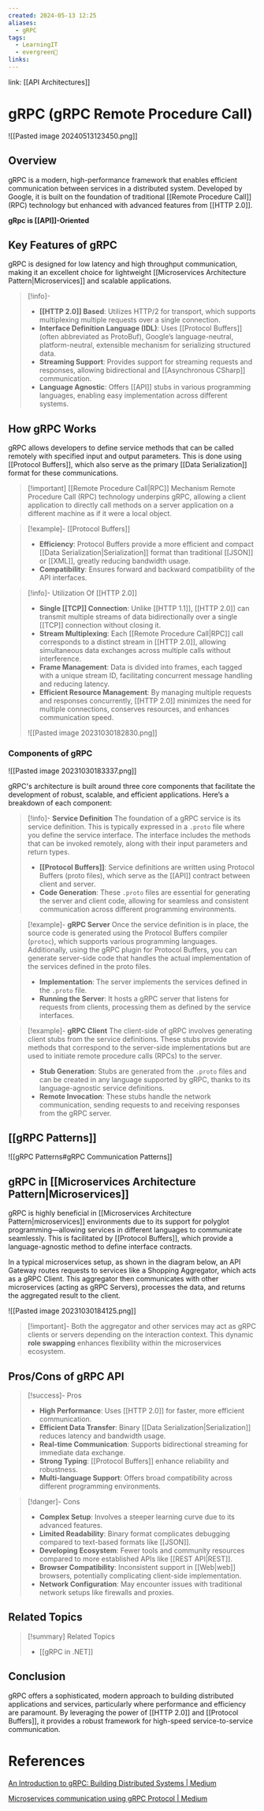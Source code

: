```yaml
---
created: 2024-05-13 12:25
aliases:
  - gRPC
tags:
  - LearningIT
  - evergreen🌳
links:
---
```


link: [[API Architectures]]

# gRPC (gRPC Remote Procedure Call)

![[Pasted image 20240513123450.png]]

## Overview

gRPC is a modern, high-performance framework that enables efficient communication between services in a distributed system. Developed by Google, it is built on the foundation of traditional [[Remote Procedure Call]] (RPC) technology but enhanced with advanced features from [[HTTP 2.0]].

**gRpc is [[API]]-Oriented**

## Key Features of gRPC

gRPC is designed for low latency and high throughput communication, making it an excellent choice for lightweight [[Microservices Architecture Pattern|Microservices]] and scalable applications.

> [!info]-
> - **[[HTTP 2.0]] Based**: Utilizes HTTP/2 for transport, which supports multiplexing multiple requests over a single connection.
> - **Interface Definition Language (IDL)**: Uses [[Protocol Buffers]] (often abbreviated as ProtoBuf), Google’s language-neutral, platform-neutral, extensible mechanism for serializing structured data.
> - **Streaming Support**: Provides support for streaming requests and responses, allowing bidirectional and [[Asynchronous CSharp]] communication.
> - **Language Agnostic**: Offers [[API]] stubs in various programming languages, enabling easy implementation across different systems.

## How gRPC Works

gRPC allows developers to define service methods that can be called remotely with specified input and output parameters. This is done using [[Protocol Buffers]], which also serve as the primary [[Data Serialization]] format for these communications.


> [!important] [[Remote Procedure Call|RPC]] Mechanism
> Remote Procedure Call (RPC) technology underpins gRPC, allowing a client application to directly call methods on a server application on a different machine as if it were a local object.


> [!example]- [[Protocol Buffers]]
> - **Efficiency**: Protocol Buffers provide a more efficient and compact [[Data Serialization|Serialization]] format than traditional [[JSON]] or [[XML]], greatly reducing bandwidth usage.
> - **Compatibility**: Ensures forward and backward compatibility of the API interfaces.


> [!info]- Utilization Of [[HTTP 2.0]]
> - **Single [[TCP]] Connection**: Unlike [[HTTP 1.1]], [[HTTP 2.0]] can transmit multiple streams of data bidirectionally over a single [[TCP]] connection without closing it.
> - **Stream Multiplexing**: Each [[Remote Procedure Call|RPC]] call corresponds to a distinct stream in [[HTTP 2.0]], allowing simultaneous data exchanges across multiple calls without interference.
> - **Frame Management**: Data is divided into frames, each tagged with a unique stream ID, facilitating concurrent message handling and reducing latency.
> - **Efficient Resource Management**: By managing multiple requests and responses concurrently, [[HTTP 2.0]] minimizes the need for multiple connections, conserves resources, and enhances communication speed.
> 
> ![[Pasted image 20231030182830.png]]
>


### Components of gRPC

![[Pasted image 20231030183337.png]]

gRPC's architecture is built around three core components that facilitate the development of robust, scalable, and efficient applications. Here’s a breakdown of each component:


> [!info]- **Service Definition**
> The foundation of a gRPC service is its service definition. This is typically expressed in a `.proto` file where you define the service interface. The interface includes the methods that can be invoked remotely, along with their input parameters and return types.
>
> - **[[Protocol Buffers]]**: Service definitions are written using Protocol Buffers (proto files), which serve as the [[API]] contract between client and server.
> - **Code Generation**: These `.proto` files are essential for generating the server and client code, allowing for seamless and consistent communication across different programming environments.


> [!example]- **gRPC Server**
> Once the service definition is in place, the source code is generated using the Protocol Buffers compiler (`protoc`), which supports various programming languages. Additionally, using the gRPC plugin for Protocol Buffers, you can generate server-side code that handles the actual implementation of the services defined in the proto files.
>
> - **Implementation**: The server implements the services defined in the `.proto` file.
> - **Running the Server**: It hosts a gRPC server that listens for requests from clients, processing them as defined by the service interfaces.


> [!example]- **gRPC Client**
> The client-side of gRPC involves generating client stubs from the service definitions. These stubs provide methods that correspond to the server-side implementations but are used to initiate remote procedure calls (RPCs) to the server.
>
> - **Stub Generation**: Stubs are generated from the `.proto` files and can be created in any language supported by gRPC, thanks to its language-agnostic service definitions.
> - **Remote Invocation**: These stubs handle the network communication, sending requests to and receiving responses from the gRPC server.



## [[gRPC Patterns]]
![[gRPC Patterns#gRPC Communication Patterns]]

## gRPC in [[Microservices Architecture Pattern|Microservices]]

gRPC is highly beneficial in [[Microservices Architecture Pattern|microservices]] environments due to its support for polyglot programming—allowing services in different languages to communicate seamlessly. This is facilitated by [[Protocol Buffers]], which provide a language-agnostic method to define interface contracts.

In a typical microservices setup, as shown in the diagram below, an API Gateway routes requests to services like a Shopping Aggregator, which acts as a gRPC Client. This aggregator then communicates with other microservices (acting as gRPC Servers), processes the data, and returns the aggregated result to the client.

![[Pasted image 20231030184125.png]]

> [!important]-
> Both the aggregator and other services may act as gRPC clients or servers depending on the interaction context. This dynamic **role swapping** enhances flexibility within the microservices ecosystem. 

## Pros/Cons of gRPC API

> [!success]- Pros
> - **High Performance**: Uses [[HTTP 2.0]] for faster, more efficient communication.
> - **Efficient Data Transfer**: Binary [[Data Serialization|Serialization]] reduces latency and bandwidth usage.
> - **Real-time Communication**: Supports bidirectional streaming for immediate data exchange.
> - **Strong Typing**: [[Protocol Buffers]] enhance reliability and robustness.
> - **Multi-language Support**: Offers broad compatibility across different programming environments.

> [!danger]- Cons
> - **Complex Setup**: Involves a steeper learning curve due to its advanced features.
> - **Limited Readability**: Binary format complicates debugging compared to text-based formats like [[JSON]].
> - **Developing Ecosystem**: Fewer tools and community resources compared to more established APIs like [[REST API|REST]].
> - **Browser Compatibility**: Inconsistent support in [[Web|web]] browsers, potentially complicating client-side implementation.
> - **Network Configuration**: May encounter issues with traditional network setups like firewalls and proxies.

## Related Topics
> [!summary] Related Topics
> - [[gRPC in .NET]]
## Conclusion

gRPC offers a sophisticated, modern approach to building distributed applications and services, particularly where performance and efficiency are paramount. By leveraging the power of [[HTTP 2.0]] and [[Protocol Buffers]], it provides a robust framework for high-speed service-to-service communication.

# References

[An Introduction to gRPC: Building Distributed Systems | Medium](https://semaphoreci.medium.com/an-introduction-to-grpc-building-distributed-systems-with-efficiency-and-scalability-in-mind-c13024e4b0d3) 

[Microservices communication using gRPC Protocol | Medium](https://medium.com/javarevisited/microservices-communication-using-grpc-protocol-dc3a2f8b648d)
